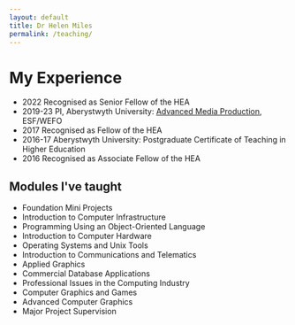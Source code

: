 ```yaml
---
layout: default
title: Dr Helen Miles
permalink: /teaching/
---
```


# My Experience
- 2022 Recognised as Senior Fellow of the HEA
- 2019-23 PI, Aberystwyth University: [Advanced Media Production](https://amp.aber.ac.uk/en/home/), ESF/WEFO
- 2017 Recognised as Fellow of the HEA
- 2016-17 Aberystwyth University: Postgraduate Certificate of Teaching in Higher Education
- 2016 Recognised as Associate Fellow of the HEA

## Modules I've taught
- Foundation Mini Projects
- Introduction to Computer Infrastructure
- Programming Using an Object-Oriented Language
- Introduction to Computer Hardware
- Operating Systems and Unix Tools
- Introduction to Communications and Telematics
- Applied Graphics
- Commercial Database Applications
- Professional Issues in the Computing Industry
- Computer Graphics and Games
- Advanced Computer Graphics
- Major Project Supervision

